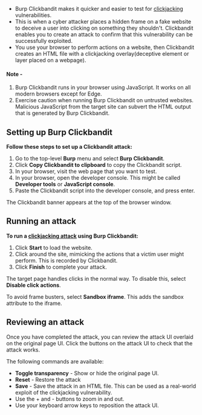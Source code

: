 - Burp Clickbandit makes it quicker and easier to test for [clickjacking](https://portswigger.net/web-security/clickjacking) vulnerabilities.
- This is when a cyber attacker places a hidden frame on a fake website to deceive a user into clicking on something they shouldn't. Clickbandit enables you to create an attack to confirm that this vulnerability can be successfully exploited.
- You use your browser to perform actions on a website, then Clickbandit creates an HTML file with a clickjacking overlay(deceptive element or layer placed on a webpage).

#### Note - 
   1. Burp Clickbandit runs in your browser using JavaScript. It works on all modern browsers except for Edge.
   2. Exercise caution when running Burp Clickbandit on untrusted websites. Malicious JavaScript from the target site can subvert the HTML output that is generated by Burp Clickbandit.

## Setting up Burp Clickbandit

 **Follow these steps to set up a Clickbandit attack:**
 
   1. Go to the top-level **Burp** menu and select **Burp Clickbandit**.
   2. Click **Copy Clickbandit to clipboard** to copy the Clickbandit script.
   3. In your browser, visit the web page that you want to test.
   4. In your browser, open the developer console. This might be called **Developer tools** or **JavaScript console**.
   5. Paste the Clickbandit script into the developer console, and press enter.

The Clickbandit banner appears at the top of the browser window.

## Running an attack

 **To run a [clickjacking attack](https://portswigger.net/web-security/clickjacking) using Burp Clickbandit:**

   1. Click **Start** to load the website.
   2. Click around the site, mimicking the actions that a victim user might perform. This is recorded by Clickbandit.
   3. Click **Finish** to complete your attack.

The target page handles clicks in the normal way. To disable this, select **Disable click actions**.

To avoid frame busters, select **Sandbox iframe**. This adds the sandbox attribute to the iframe.

## Reviewing an attack

 Once you have completed the attack, you can review the attack UI overlaid on the original page UI.
 Click the buttons on the attack UI to check that the attack works.
 
 The following commands are available:
   
   - **Toggle transparency** - Show or hide the original page UI.
   - **Reset** - Restore the attack
   - **Save** - Save the attack in an HTML file. This can be used as a real-world exploit of the clickjacking vulnerability.
   - Use the + and - buttons to zoom in and out.
   - Use your keyboard arrow keys to reposition the attack UI.


